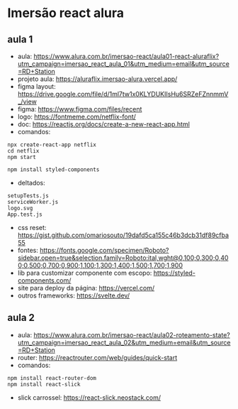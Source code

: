# Imersão react alura
## aula 1
- aula: https://www.alura.com.br/imersao-react/aula01-react-aluraflix?utm_campaign=imersao_react_aula_01&utm_medium=email&utm_source=RD+Station
- projeto aula: https://aluraflix.imersao-alura.vercel.app/
- figma layout: https://drive.google.com/file/d/1ml7tw1x0KLYDUKIIsHu6SRZeFZnnmmV_/view
- figma: https://www.figma.com/files/recent
- logo: https://fontmeme.com/netflix-font/
- doc: https://reactjs.org/docs/create-a-new-react-app.html
- comandos:
```
npx create-react-app netflix
cd netflix
npm start

npm install styled-components
```
- deltados:
```
setupTests.js
serviceWorker.js
logo.svg
App.test.js
```
- css reset: https://gist.github.com/omariosouto/19dafd5ca155c46b3dcb31df89cfba55
- fontes: https://fonts.google.com/specimen/Roboto?sidebar.open=true&selection.family=Roboto:ital,wght@0,100;0,300;0,400;0,500;0,700;0,900;1,100;1,300;1,400;1,500;1,700;1,900
- lib para customizar componente com escopo: https://styled-components.com/
- site para deploy da página: https://vercel.com/
- outros frameworks: https://svelte.dev/

## aula 2
- aula: https://www.alura.com.br/imersao-react/aula02-roteamento-state?utm_campaign=imersao_react_aula_02&utm_medium=email&utm_source=RD+Station
- router: https://reactrouter.com/web/guides/quick-start
- comandos:
```
npm install react-router-dom
npm install react-slick
```
- slick carrossel: https://react-slick.neostack.com/